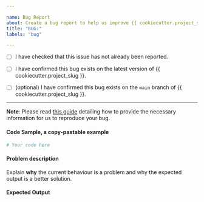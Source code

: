 ```yaml
---

name: Bug Report
about: Create a bug report to help us improve {{ cookiecutter.project_slug }}
title: "BUG:"
labels: "bug"

---
```


- [ ] I have checked that this issue has not already been reported.

- [ ] I have confirmed this bug exists on the latest version of {{
  cookiecutter.project_slug }}.

- [ ] (optional) I have confirmed this bug exists on the `main` branch of {{
  cookiecutter.project_slug }}.

---

**Note**: Please read [this
guide](https://matthewrocklin.com/blog/work/2018/02/28/minimal-bug-reports) detailing
how to provide the necessary information for us to reproduce your bug.

#### Code Sample, a copy-pastable example

```python
# Your code here
```

#### Problem description

Explain **why** the current behaviour is a problem and why the expected output is a
better solution.

#### Expected Output

